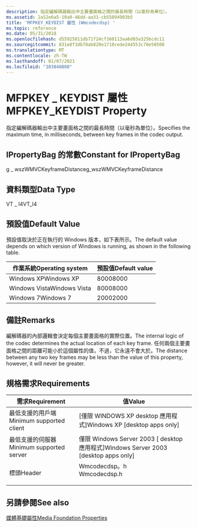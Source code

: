 ```yaml
---
description: 指定編解碼器輸出中主要畫面格之間的最長時間（以毫秒為單位）。
ms.assetid: 2a52e6a5-10a0-46dd-aa31-cb55094903b5
title: 'MFPKEY_KEYDIST 屬性 (Wmcodecdsp) '
ms.topic: reference
ms.date: 05/31/2018
ms.openlocfilehash: d55925811db71f24cf360113aa6d03a325bcdc11
ms.sourcegitcommit: 831e8f3db78ab820e1710cede244553c70e50500
ms.translationtype: MT
ms.contentlocale: zh-TW
ms.lasthandoff: 01/07/2021
ms.locfileid: "103848808"
---
```

# <a name="mfpkey_keydist-property"></a><span data-ttu-id="9109a-103">MFPKEY \_ KEYDIST 屬性</span><span class="sxs-lookup"><span data-stu-id="9109a-103">MFPKEY\_KEYDIST Property</span></span>

<span data-ttu-id="9109a-104">指定編解碼器輸出中主要畫面格之間的最長時間（以毫秒為單位）。</span><span class="sxs-lookup"><span data-stu-id="9109a-104">Specifies the maximum time, in milliseconds, between key frames in the codec output.</span></span>

## <a name="constant-for-ipropertybag"></a><span data-ttu-id="9109a-105">IPropertyBag 的常數</span><span class="sxs-lookup"><span data-stu-id="9109a-105">Constant for IPropertyBag</span></span>

<span data-ttu-id="9109a-106">g \_ wszWMVCKeyframeDistance</span><span class="sxs-lookup"><span data-stu-id="9109a-106">g\_wszWMVCKeyframeDistance</span></span>

## <a name="data-type"></a><span data-ttu-id="9109a-107">資料類型</span><span class="sxs-lookup"><span data-stu-id="9109a-107">Data Type</span></span>

<span data-ttu-id="9109a-108">VT \_ I4</span><span class="sxs-lookup"><span data-stu-id="9109a-108">VT\_I4</span></span>

## <a name="default-value"></a><span data-ttu-id="9109a-109">預設值</span><span class="sxs-lookup"><span data-stu-id="9109a-109">Default Value</span></span>

<span data-ttu-id="9109a-110">預設值取決於正在執行的 Windows 版本，如下表所示。</span><span class="sxs-lookup"><span data-stu-id="9109a-110">The default value depends on which version of Windows is running, as shown in the following table.</span></span>



| <span data-ttu-id="9109a-111">作業系統</span><span class="sxs-lookup"><span data-stu-id="9109a-111">Operating system</span></span> | <span data-ttu-id="9109a-112">預設值</span><span class="sxs-lookup"><span data-stu-id="9109a-112">Default value</span></span> |
|------------------|---------------|
| <span data-ttu-id="9109a-113">Windows XP</span><span class="sxs-lookup"><span data-stu-id="9109a-113">Windows XP</span></span>       | <span data-ttu-id="9109a-114">8000</span><span class="sxs-lookup"><span data-stu-id="9109a-114">8000</span></span>          |
| <span data-ttu-id="9109a-115">Windows Vista</span><span class="sxs-lookup"><span data-stu-id="9109a-115">Windows Vista</span></span>    | <span data-ttu-id="9109a-116">8000</span><span class="sxs-lookup"><span data-stu-id="9109a-116">8000</span></span>          |
| <span data-ttu-id="9109a-117">Windows 7</span><span class="sxs-lookup"><span data-stu-id="9109a-117">Windows 7</span></span>        | <span data-ttu-id="9109a-118">2000</span><span class="sxs-lookup"><span data-stu-id="9109a-118">2000</span></span>          |



 

## <a name="remarks"></a><span data-ttu-id="9109a-119">備註</span><span class="sxs-lookup"><span data-stu-id="9109a-119">Remarks</span></span>

<span data-ttu-id="9109a-120">編解碼器的內部邏輯會決定每個主要畫面格的實際位置。</span><span class="sxs-lookup"><span data-stu-id="9109a-120">The internal logic of the codec determines the actual location of each key frame.</span></span> <span data-ttu-id="9109a-121">任何兩個主要畫面格之間的距離可能小於這個屬性的值，不過，它永遠不會大於。</span><span class="sxs-lookup"><span data-stu-id="9109a-121">The distance between any two key frames may be less than the value of this property, however, it will never be greater.</span></span>

## <a name="requirements"></a><span data-ttu-id="9109a-122">規格需求</span><span class="sxs-lookup"><span data-stu-id="9109a-122">Requirements</span></span>



| <span data-ttu-id="9109a-123">需求</span><span class="sxs-lookup"><span data-stu-id="9109a-123">Requirement</span></span> | <span data-ttu-id="9109a-124">值</span><span class="sxs-lookup"><span data-stu-id="9109a-124">Value</span></span> |
|-------------------------------------|-----------------------------------------------------------------------------------------|
| <span data-ttu-id="9109a-125">最低支援的用戶端</span><span class="sxs-lookup"><span data-stu-id="9109a-125">Minimum supported client</span></span><br/> | <span data-ttu-id="9109a-126">\[僅限 WINDOWS XP desktop 應用程式\]</span><span class="sxs-lookup"><span data-stu-id="9109a-126">Windows XP \[desktop apps only\]</span></span><br/>                                             |
| <span data-ttu-id="9109a-127">最低支援的伺服器</span><span class="sxs-lookup"><span data-stu-id="9109a-127">Minimum supported server</span></span><br/> | <span data-ttu-id="9109a-128">僅限 Windows Server 2003 \[ desktop 應用程式\]</span><span class="sxs-lookup"><span data-stu-id="9109a-128">Windows Server 2003 \[desktop apps only\]</span></span><br/>                                    |
| <span data-ttu-id="9109a-129">標頭</span><span class="sxs-lookup"><span data-stu-id="9109a-129">Header</span></span><br/>                   | <dl> <span data-ttu-id="9109a-130"><dt>Wmcodecdsp。h</dt></span><span class="sxs-lookup"><span data-stu-id="9109a-130"><dt>Wmcodecdsp.h</dt></span></span> </dl> |



## <a name="see-also"></a><span data-ttu-id="9109a-131">另請參閱</span><span class="sxs-lookup"><span data-stu-id="9109a-131">See also</span></span>

<dl> <dt>

[<span data-ttu-id="9109a-132">媒體基礎屬性</span><span class="sxs-lookup"><span data-stu-id="9109a-132">Media Foundation Properties</span></span>](media-foundation-properties.md)
</dt> </dl>

 

 





